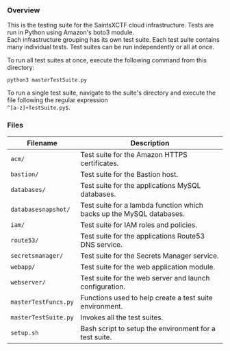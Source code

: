 ### Overview

This is the testing suite for the SaintsXCTF cloud infrastructure.  Tests are run in Python using Amazon's boto3 module.  
Each infrastructure grouping has its own test suite.  Each test suite contains many individual tests.  Test suites can 
be run independently or all at once.

To run all test suites at once, execute the following command from this directory:

```
python3 masterTestSuite.py
```

To run a single test suite, navigate to the suite's directory and execute the file following the regular expression  
`^[a-z]+TestSuite.py$`.

### Files

| Filename             | Description                                                                                  |
|----------------------|----------------------------------------------------------------------------------------------|
| `acm/`               | Test suite for the Amazon HTTPS certificates.                                                |
| `bastion/`           | Test suite for the Bastion host.                                                             |
| `databases/`         | Test suite for the applications MySQL databases.                                             |
| `databasesnapshot/`  | Test suite for a lambda function which backs up the MySQL databases.                         |
| `iam/`               | Test suite for IAM roles and policies.                                                       |
| `route53/`           | Test suite for the applications Route53 DNS service.                                         |
| `secretsmanager/`    | Test suite for the Secrets Manager service.                                                  |
| `webapp/`            | Test suite for the web application module.                                                   |
| `webserver/`         | Test suite for the web server and launch configuration.                                      |
| `masterTestFuncs.py` | Functions used to help create a test suite environment.                                      |
| `masterTestSuite.py` | Invokes all the test suites.                                                                 |
| `setup.sh`           | Bash script to setup the environment for a test suite.                                       |
